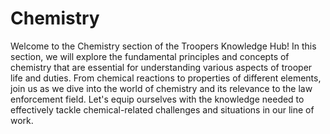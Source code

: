 # Chemistry

Welcome to the Chemistry section of the Troopers Knowledge Hub! In this section, we will explore the fundamental principles and concepts of chemistry that are essential for understanding various aspects of trooper life and duties. From chemical reactions to properties of different elements, join us as we dive into the world of chemistry and its relevance to the law enforcement field. Let's equip ourselves with the knowledge needed to effectively tackle chemical-related challenges and situations in our line of work.

